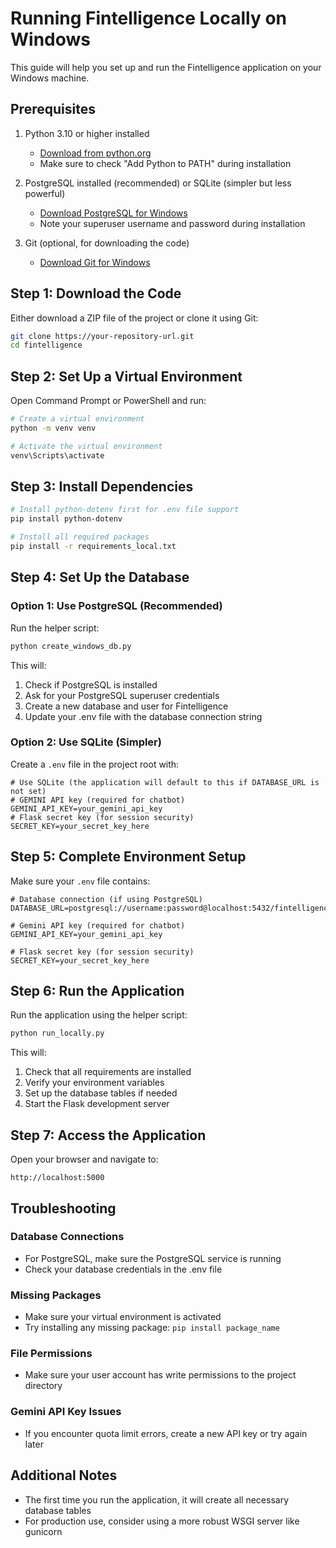 # Running Fintelligence Locally on Windows

This guide will help you set up and run the Fintelligence application on your Windows machine.

## Prerequisites

1. Python 3.10 or higher installed 
   - [Download from python.org](https://www.python.org/downloads/windows/)
   - Make sure to check "Add Python to PATH" during installation

2. PostgreSQL installed (recommended) or SQLite (simpler but less powerful)
   - [Download PostgreSQL for Windows](https://www.postgresql.org/download/windows/)
   - Note your superuser username and password during installation

3. Git (optional, for downloading the code)
   - [Download Git for Windows](https://git-scm.com/download/win)

## Step 1: Download the Code

Either download a ZIP file of the project or clone it using Git:

```bash
git clone https://your-repository-url.git
cd fintelligence
```

## Step 2: Set Up a Virtual Environment

Open Command Prompt or PowerShell and run:

```bash
# Create a virtual environment
python -m venv venv

# Activate the virtual environment
venv\Scripts\activate
```

## Step 3: Install Dependencies

```bash
# Install python-dotenv first for .env file support
pip install python-dotenv

# Install all required packages
pip install -r requirements_local.txt
```

## Step 4: Set Up the Database

### Option 1: Use PostgreSQL (Recommended)

Run the helper script:

```bash
python create_windows_db.py
```

This will:
1. Check if PostgreSQL is installed
2. Ask for your PostgreSQL superuser credentials
3. Create a new database and user for Fintelligence
4. Update your .env file with the database connection string

### Option 2: Use SQLite (Simpler)

Create a `.env` file in the project root with:

```
# Use SQLite (the application will default to this if DATABASE_URL is not set)
# GEMINI API key (required for chatbot)
GEMINI_API_KEY=your_gemini_api_key
# Flask secret key (for session security)
SECRET_KEY=your_secret_key_here
```

## Step 5: Complete Environment Setup

Make sure your `.env` file contains:

```
# Database connection (if using PostgreSQL)
DATABASE_URL=postgresql://username:password@localhost:5432/fintelligence

# Gemini API key (required for chatbot)
GEMINI_API_KEY=your_gemini_api_key

# Flask secret key (for session security)
SECRET_KEY=your_secret_key_here
```

## Step 6: Run the Application

Run the application using the helper script:

```bash
python run_locally.py
```

This will:
1. Check that all requirements are installed
2. Verify your environment variables
3. Set up the database tables if needed
4. Start the Flask development server

## Step 7: Access the Application

Open your browser and navigate to:

```
http://localhost:5000
```

## Troubleshooting

### Database Connections
- For PostgreSQL, make sure the PostgreSQL service is running
- Check your database credentials in the .env file

### Missing Packages
- Make sure your virtual environment is activated
- Try installing any missing package: `pip install package_name`

### File Permissions
- Make sure your user account has write permissions to the project directory

### Gemini API Key Issues
- If you encounter quota limit errors, create a new API key or try again later

## Additional Notes

- The first time you run the application, it will create all necessary database tables
- For production use, consider using a more robust WSGI server like gunicorn